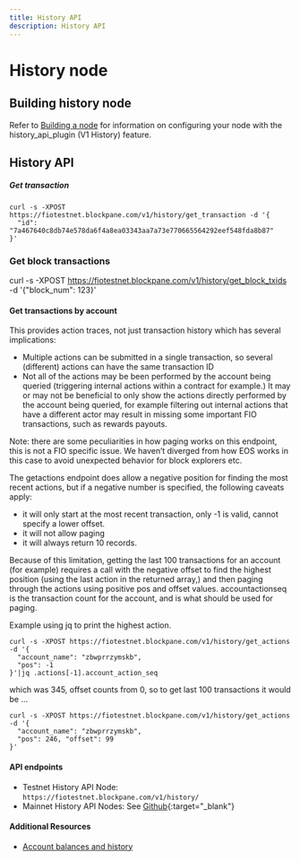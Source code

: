 ```yaml
---
title: History API
description: History API
---
```

# History node
## Building history node

Refer to [Building a node]({{site.baseurl}}/docs/chain/node-build) for information on configuring your node with the history_api_plugin (V1 History) feature.

## History API

##### Get transaction
```
curl -s -XPOST https://fiotestnet.blockpane.com/v1/history/get_transaction -d '{
  "id": "7a467640c8db74e578da6f4a8ea03343aa7a73e770665564292eef548fda8b87"
}'
```

### Get block transactions

curl -s -XPOST https://fiotestnet.blockpane.com/v1/history/get_block_txids -d '{"block_num": 123}'

#### Get transactions by account

This provides action traces, not just transaction history which has several implications:

* Multiple actions can be submitted in a single transaction, so several (different) actions can have the same transaction ID
* Not all of the actions may be been performed by the account being queried (triggering internal actions within a contract for example.) It may or may not be beneficial to only show the actions directly performed by the account being queried, for example filtering out internal actions that have a different actor may result in missing some important FIO transactions, such as rewards payouts.

Note: there are some peculiarities in how paging works on this endpoint, this is not a FIO specific issue. We haven’t diverged from how EOS works in this case to avoid unexpected behavior for block explorers etc.

The getactions endpoint does allow a negative position for finding the most recent actions, but if a negative number is specified, the following caveats apply:

* it will only start at the most recent transaction, only -1 is valid, cannot specify a lower offset.
* it will not allow paging
* it will always return 10 records.

Because of this limitation, getting the last 100 transactions for an account (for example) requires a call with the negative offset to find the highest position (using the last action in the returned array,) and then paging through the actions using positive pos and offset values. accountactionseq is the transaction count for the account, and is what should be used for paging.

Example using jq to print the highest action.
```
curl -s -XPOST https://fiotestnet.blockpane.com/v1/history/get_actions -d '{
  "account_name": "zbwprrzymskb",
  "pos": -1
}'|jq .actions[-1].account_action_seq
```

which was 345, offset counts from 0, so to get last 100 transactions it would be …
```
curl -s -XPOST https://fiotestnet.blockpane.com/v1/history/get_actions -d '{
  "account_name": "zbwprrzymskb",
  "pos": 246, "offset": 99
}'
```

#### API endpoints

* Testnet History API Node: `https://fiotestnet.blockpane.com/v1/history/`
* Mainnet History API Nodes: See [Github](https://github.com/fioprotocol/fio.mainnet#history-v1){:target="_blank"}

#### Additional Resources

* [Account balances and history]({{site.baseurl}}/docs/how-to/txn-history)

